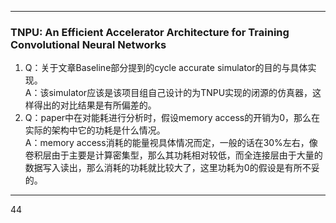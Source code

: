 *******
### TNPU: An Efficient Accelerator Architecture for Training Convolutional Neural Networks
1. Q：关于文章Baseline部分提到的cycle accurate simulator的目的与具体实现。   
A：该simulator应该是该项目组自己设计的为TNPU实现的闭源的仿真器，这样得出的对比结果是有所偏差的。
2. Q：paper中在对能耗进行分析时，假设memory access的开销为0，那么在实际的架构中它的功耗是什么情况。   
A：memory access消耗的能量视具体情况而定，一般的话在30%左右，像卷积层由于主要是计算密集型，那么其功耗相对较低，而全连接层由于大量的数据写入读出，那么消耗的功耗就比较大了，这里功耗为0的假设是有所不妥的。
*******
44
